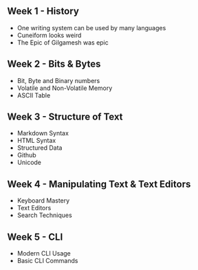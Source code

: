## Week 1 - History
- One writing system can be used by many languages
- Cuneiform looks weird
- The Epic of Gilgamesh was epic
## Week 2 - Bits & Bytes
- Bit, Byte and Binary numbers
- Volatile and Non-Volatile Memory
- ASCII Table
## Week 3 - Structure of Text
- Markdown Syntax
- HTML Syntax
- Structured Data
- Github
- Unicode
## Week 4 - Manipulating Text & Text Editors
- Keyboard Mastery
- Text Editors
- Search Techniques
## Week 5 - CLI
- Modern CLI Usage
- Basic CLI Commands
